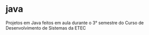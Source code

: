 # java
Projetos em Java feitos em aula durante o 3° semestre do Curso de Desenvolvimento de Sistemas da ETEC 
